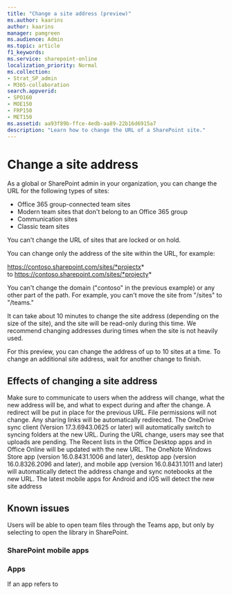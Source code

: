 ```yaml
---
title: "Change a site address (preview)"
ms.author: kaarins
author: kaarins
manager: pamgreen
ms.audience: Admin
ms.topic: article
f1_keywords:
ms.service: sharepoint-online
localization_priority: Normal
ms.collection:  
- Strat_SP_admin
- M365-collaboration
search.appverid:
- SPO160
- MOE150
- FRP150
- MET150
ms.assetid: aa93f89b-ffce-4edb-aa89-22b16d6915a7
description: "Learn how to change the URL of a SharePoint site."
---
```


# Change a site address

As a global or SharePoint admin in your organization, you can change the URL for the following types of sites:

- Office 365 group-connected team sites
- Modern team sites that don't belong to an Office 365 group
- Communication sites
- Classic team sites

You can't change the URL of sites that are locked or on hold. 

You can change only the address of the site within the URL, for example:

https://contoso.sharepoint.com/sites/*projectx*  
to
https://contoso.sharepoint.com/sites/*projecty* 

You can't change the domain ("contoso" in the previous example) or any other part of the path. For example, you can't move the site from "/sites" to "/teams."

It can take about 10 minutes to change the site address (depending on the size of the site), and the site will be read-only during this time. We recommend changing addresses during times when the site is not heavily used. 

For this preview, you can change the address of up to 10 sites at a time. To change an additional site address, wait for another change to finish. 

## Effects of changing a site address

Make sure to communicate to users when the address will change, what the new address will be, and what to expect during and after the change. A redirect will be put in place for the previous URL. File permissions will not change. Any sharing links will be automatically redirected. The OneDrive sync client (Version 17.3.6943.0625 or later) will automatically switch to syncing folders at the new URL. During the URL change, users may see that uploads are pending. The Recent lists in the Office Desktop apps and in Office Online will be updated with the new URL. The OneNote Windows Store app (version 16.0.8431.1006 and later), desktop app (version 16.0.8326.2096 and later), and mobile app (version 16.0.8431.1011 and later) will automatically detect the address change and sync notebooks at the new URL. The latest mobile apps for Android and iOS will detect the new site address

## Known issues

Users will be able to open team files through the Teams app, but only by selecting to open the library in SharePoint. 

### SharePoint mobile apps



### Apps

If an app refers to   

